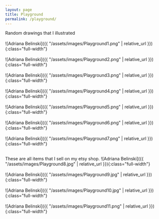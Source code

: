 ```yaml
---
layout: page
title: Playground
permalink: /playground/
---
```


Random drawings that I illustrated
<br><br>
![Adriana Belinski]({{ "/assets/images/Playground1.png" | relative_url }}){:class="full-width"}
<br><br>
![Adriana Belinski]({{ "/assets/images/Playground2.png" | relative_url }}){:class="full-width"}
<br><br>
![Adriana Belinski]({{ "/assets/images/Playground3.png" | relative_url }}){:class="full-width"}
<br><br>
![Adriana Belinski]({{ "/assets/images/Playground4.png" | relative_url }}){:class="full-width"}
<br><br>
![Adriana Belinski]({{ "/assets/images/Playground5.png" | relative_url }}){:class="full-width"}
<br><br>
![Adriana Belinski]({{ "/assets/images/Playground6.png" | relative_url }}){:class="full-width"}
<br><br>
![Adriana Belinski]({{ "/assets/images/Playground7.png" | relative_url }}){:class="full-width"}
<br><br>

These are all items that I sell on my etsy shop.
![Adriana Belinski]({{ "/assets/images/Playground8.jpg" | relative_url }}){:class="full-width"}
<br><br>
![Adriana Belinski]({{ "/assets/images/Playground9.jpg" | relative_url }}){:class="full-width"}
<br><br>
![Adriana Belinski]({{ "/assets/images/Playground10.jpg" | relative_url }}){:class="full-width"}
<br><br>
![Adriana Belinski]({{ "/assets/images/Playground11.png" | relative_url }}){:class="full-width"}
<br><br>
